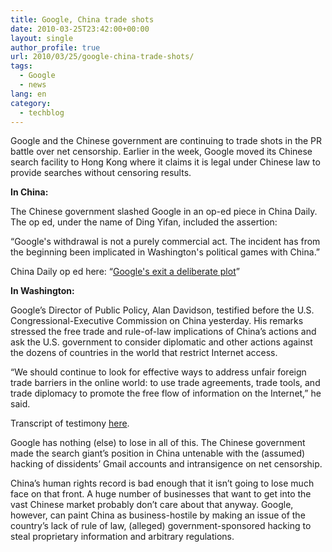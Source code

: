 ```yaml
---
title: Google, China trade shots
date: 2010-03-25T23:42:00+00:00
layout: single
author_profile: true
url: 2010/03/25/google-china-trade-shots/
tags:
  - Google
  - news
lang: en
category: 
  - techblog
---
```

Google and the Chinese government are continuing to trade shots in the PR battle over net censorship. Earlier in the week, Google moved its Chinese search facility to Hong Kong where it claims it is legal under Chinese law to provide searches without censoring results.

**In China:**

The Chinese government slashed Google in an op-ed piece in China Daily. The op ed, under the name of Ding Yifan, included the assertion:

“Google's withdrawal is not a purely commercial act. The incident has from the beginning been implicated in Washington's political games with China.”

China Daily op ed here: “[Google's exit a deliberate plot](http://www.chinadaily.com.cn/opinion/2010-03/25/content_9638825.htm)”

**In Washington:**

Google’s Director of Public Policy, Alan Davidson, testified before the U.S. Congressional-Executive Commission on China yesterday. His remarks stressed the free trade and rule-of-law implications of China’s actions and ask the U.S. government to consider diplomatic and other actions against the dozens of countries in the world that restrict Internet access.

“We should continue to look for effective ways to address unfair foreign trade barriers in the online world: to use trade agreements, trade tools, and trade diplomacy to promote the free flow of information on the Internet,” he said.

Transcript of testimony [here](http://www.scribd.com/doc/28866040/032410-Alan-Davidson-Testimony).

Google has nothing (else) to lose in all of this. The Chinese government made the search giant’s position in China untenable with the (assumed) hacking of dissidents’ Gmail accounts and intransigence on net censorship.

China’s human rights record is bad enough that it isn’t going to lose much face on that front. A huge number of businesses that want to get into the vast Chinese market probably don’t care about that anyway. Google, however, can paint China as business-hostile by making an issue of the country’s lack of rule of law, (alleged) government-sponsored hacking to steal proprietary information and arbitrary regulations.